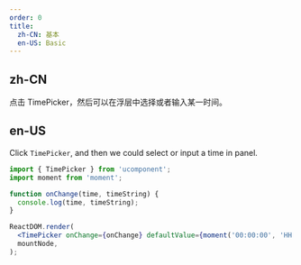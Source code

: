 ```yaml
---
order: 0
title:
  zh-CN: 基本
  en-US: Basic
---
```


## zh-CN

点击 TimePicker，然后可以在浮层中选择或者输入某一时间。

## en-US

Click `TimePicker`, and then we could select or input a time in panel.

```jsx
import { TimePicker } from 'ucomponent';
import moment from 'moment';

function onChange(time, timeString) {
  console.log(time, timeString);
}

ReactDOM.render(
  <TimePicker onChange={onChange} defaultValue={moment('00:00:00', 'HH:mm:ss')} />,
  mountNode,
);
```
